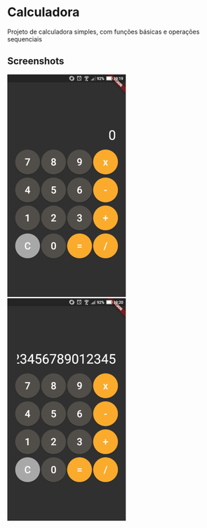 # Calculadora

Projeto de calculadora simples, com funções básicas e operações sequenciais

## Screenshots
![Calculadora com resultado em 0](/screenshots/print1.jpg "Estado inicial")
![Calculadora com resultado em um número grande](/screenshots/print2.jpg "Após alugmas operações")